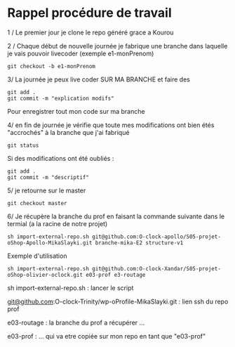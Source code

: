 # Rappel procédure de travail

1 / Le premier jour je clone le repo généré grace a Kourou

2 / Chaque début de nouvelle journée je fabrique une branche dans laquelle je vais pouvoir livecoder (exemple e1-monPrenom)

```
git checkout -b e1-monPrenom
```

3/ La journée je peux live coder SUR MA BRANCHE et faire des 

```
git add .
git commit -m "explication modifs"
```
Pour enregistrer tout mon code sur ma branche

4/ en fin de journée je vérifie que toute mes modifications ont bien étés "accrochés" à la branche que j'ai fabriqué

```
git status 
```

Si des modifications ont été oubliés :
```
git add . 
git commit -m "descriptif"
```

5/ je retourne sur le master
```
git checkout master
```

6/ Je récupère la branche du prof en faisant la commande suivante dans le termial (a la racine de notre projet)

```
sh import-external-repo.sh git@github.com:O-clock-apollo/S05-projet-oShop-Apollo-MikaSlayki.git branche-mika-E2 structure-v1
```

Exemple d'utilisation

```
sh import-external-repo.sh git@github.com:O-clock-Xandar/S05-projet-oShop-olivier-oclock.git e03-prof e3-routage
```
sh import-external-repo.sh : lancer le script

git@github.com:O-clock-Trinity/wp-oProfile-MikaSlayki.git : lien ssh du repo prof

e03-routage : la branche du prof a récupérer ...

e03-prof : ... qui va etre copiée sur mon repo en tant que "e03-prof"